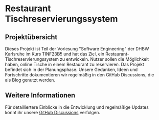 # Restaurant Tischreservierungssystem
## Projektübersicht
Dieses Projekt ist Teil der Vorlesung "Software Engineering" der DHBW Karlsruhe im Kurs TINF23B5 und hat das Ziel, ein Restaurant-Tischreservierungssystem zu entwickeln. Nutzer sollen die Möglichkeit haben, online Tische in einem Restaurant zu reservieren.
Das Projekt befindet sich in der Planungsphase. Unsere Gedanken, Ideen und Fortschritte dokumentieren wir regelmäßig in den GitHub Discussions, die als Blog genutzt werden.
## Weitere Informationen
Für detailliertere Einblicke in die Entwicklung und regelmäßige Updates könnt ihr unsere [GitHub Discussions](https://github.com/AlinaBoess/SoftwareEngineeringProjektTINF23B5/discussions) verfolgen.
